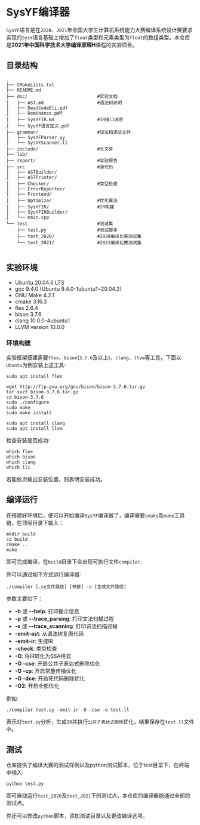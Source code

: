 
# SysYF编译器

`SysYF`语言是在`2020`、`2021`年全国大学生计算机系统能力大赛编译系统设计赛要求实现的`SysY`语言基础上增加了`float`类型和元素类型为`float`的数组类型。本仓库是**2021年中国科学技术大学编译原理H**课程的实验项目。

## 目录结构

```
.
├── CMakeLists.txt
├── README.md
├── doc/                          #实验文档
│   ├── AST.md                    #语法树说明
│   ├── DeadCodeEli.pdf      
│   ├── Dominance.pdf        
│   ├── SysYFIR.md                #IR接口说明
│   └── SysYF语言定义.pdf
├── grammar/                      #词法和语法文件
│   ├── SysYFParser.yy
│   └── SysYFScanner.ll
├── include/                      #头文件
├── lib/
├── report/                       #实验报告
├── src                           #源代码
│   ├── ASTBuilder/
│   ├── ASTPrinter/
│   ├── Checker/                  #类型检查
│   ├── ErrorReporter/
│   ├── Frontend/
│   ├── Optimize/                 #优化算法
│   ├── SysYFIR/                  #IR构建
│   ├── SysYFIRBuilder/
│   └── main.cpp
└── test                          #测试集
    ├── test.py                   #测试脚本
    ├── test_2020/                #2020编译比赛测试集
    └── test_2021/                #2021编译比赛测试集
        
```

## 实验环境

- Ubuntu 20.04.6 LTS
- gcc 9.4.0 (Ubuntu 9.4.0-1ubuntu1~20.04.2) 
- GNU Make 4.2.1
- cmake 3.16.3
- flex 2.6.4
- bison 3.7.6
- clang 10.0.0-4ubuntu1 
- LLVM version 10.0.0

### 环境构建

实验框架搭建需要`flex`、`bison`(`3.7.6`及以上)、`clang`、`llvm`等工具，下面以`Ubuntu`为例安装上述工具:

```
sudo apt install flex

wget http://ftp.gnu.org/gnu/bison/bison-3.7.6.tar.gz
tar xvzf bison-3.7.6.tar.gz
cd bison-3.7.6
sudo ./configure
sudo make
sudo make install

sudo apt install clang
sudo apt install llvm
```

检查安装是否成功:

```
which flex
which bison
which clang
which lli
```

若能依次输出安装位置，则表明安装成功。

## 编译运行

在搭建好环境后，便可以开始编译`SysYF`编译器了，编译需要`cmake`及`make`工具链。在顶层目录下输入：

```
mkdir build
cd build
cmake ..
make
```

即可完成编译，在`build`目录下会出现可执行文件`compiler`.

你可以通过如下方式运行编译器:

```
./compiler [.sy文件路径] [参数] -o [生成文件路径]
```

参数主要如下：

- **-h** 或 **--help**: 打印提示信息
- **-p** 或 **--trace_parsing**: 打印文法扫描过程
- **-s** 或 **--trace_scanning**: 打印词法扫描过程
- **-emit-ast**: 从语法树复原代码
- **-emit-ir**: 生成IR
- **-check**: 类型检查
- **-O**: 将IR转化为SSA格式
- **-O -cse**: 开启公共子表达式删除优化
- **-O -cp**: 开启常量传播优化
- **-O -dce**: 开启死代码删除优化
- **-O2**: 开启全部优化

例如:

```
./compiler test.sy -emit-ir -O -cse -o test.ll
```

表示对`test.sy`分析，生成`IR`并执行`公共子表达式删除`优化，结果保存在`test.ll`文件中。

## 测试

仓库提供了编译大赛的测试样例以及python测试脚本，位于test目录下，在终端中输入:

```
python test.py
```

即可自动运行`test_2020`及`test_2021`下的测试点，本仓库的编译器能通过全部的测试点。

你还可以修改`python`脚本，添加测试目录以及更改编译选项。
